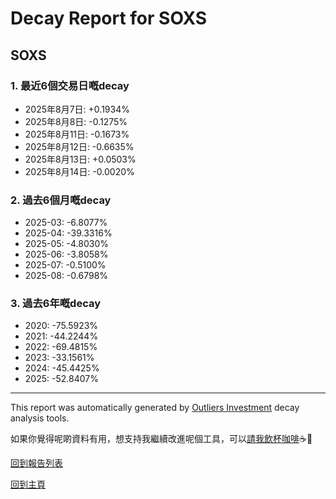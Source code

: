 # Decay Report for SOXS

## SOXS

### 1. 最近6個交易日嘅decay

- 2025年8月7日: +0.1934%
- 2025年8月8日: -0.1275%
- 2025年8月11日: -0.1673%
- 2025年8月12日: -0.6635%
- 2025年8月13日: +0.0503%
- 2025年8月14日: -0.0020%

### 2. 過去6個月嘅decay

- 2025-03: -6.8077%
- 2025-04: -39.3316%
- 2025-05: -4.8030%
- 2025-06: -3.8058%
- 2025-07: -0.5100%
- 2025-08: -0.6798%

### 3. 過去6年嘅decay

- 2020: -75.5923%
- 2021: -44.2244%
- 2022: -69.4815%
- 2023: -33.1561%
- 2024: -45.4425%
- 2025: -52.8407%

------------------------------
This report was automatically generated by [Outliers Investment](https://outliersecon.github.io/Outliers-Investment/) decay analysis tools.

如果你覺得呢啲資料有用，想支持我繼續改進呢個工具，可以[請我飲杯咖啡](https://buymeacoffee.com/outliersecon)☕🙏

[回到報告列表](https://outliersecon.github.io/Outliers-Investment/reports/reports_public)

[回到主頁](https://outliersecon.github.io/Outliers-Investment/)